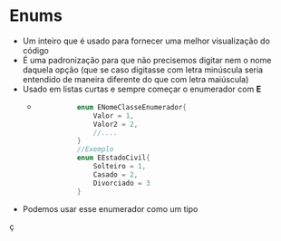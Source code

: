 # Enums

-  Um inteiro que é usado para fornecer uma melhor visualização do código
-  É uma padronização para que não precisemos digitar nem o nome daquela opção (que se caso digitasse com letra minúscula seria entendido de maneira diferente do que com letra maiúscula)
-  Usado em listas curtas e sempre começar o enumerador com **E**
   -  ```csharp
                enum ENomeClasseEnumerador{
                    Valor = 1,
                    Valor2 = 2,
                    //....
                }
                //Exemplo
                enum EEstadoCivil{
                    Solteiro = 1,
                    Casado = 2,
                    Divorciado = 3
                }
-  Podemos usar esse enumerador como um tipo

ç